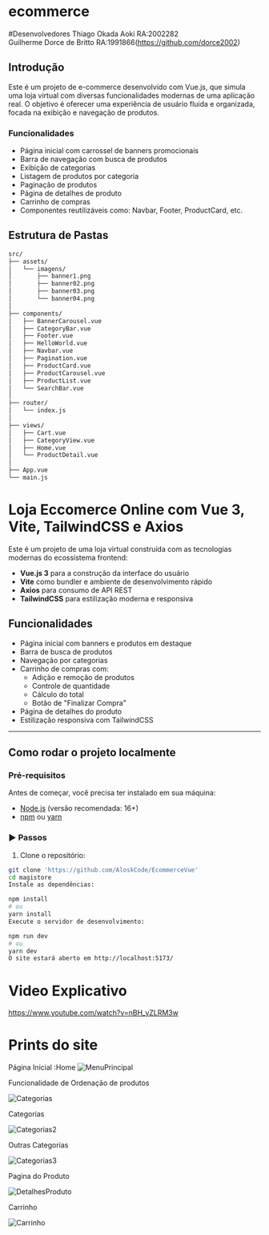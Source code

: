 # ecommerce

#Desenvolvedores
Thiago Okada Aoki RA:2002282<br>
Guilherme Dorce de Britto RA:1991866(https://github.com/dorce2002)
## Introdução

Este é um projeto de e-commerce desenvolvido com Vue.js, que simula uma loja virtual com diversas funcionalidades modernas de uma aplicação real. O objetivo é oferecer uma experiência de usuário fluida e organizada, focada na exibição e navegação de produtos.

### Funcionalidades

- Página inicial com carrossel de banners promocionais
- Barra de navegação com busca de produtos
- Exibição de categorias
- Listagem de produtos por categoria
- Paginação de produtos
- Página de detalhes de produto
- Carrinho de compras
- Componentes reutilizáveis como: Navbar, Footer, ProductCard, etc.

## Estrutura de Pastas

```bash
src/
├── assets/
│   └── imagens/
│       ├── banner1.png
│       ├── banner02.png
│       ├── banner03.png
│       └── banner04.png
│
├── components/
│   ├── BannerCarousel.vue
│   ├── CategoryBar.vue
│   ├── Footer.vue
│   ├── HelloWorld.vue
│   ├── Navbar.vue
│   ├── Pagination.vue
│   ├── ProductCard.vue
│   ├── ProductCarousel.vue
│   ├── ProductList.vue
│   └── SearchBar.vue
│
├── router/
│   └── index.js
│
├── views/
│   ├── Cart.vue
│   ├── CategoryView.vue
│   ├── Home.vue
│   └── ProductDetail.vue
│
├── App.vue
└── main.js
```

# Loja Eccomerce Online com Vue 3, Vite, TailwindCSS e Axios

Este é um projeto de uma loja virtual construída com as tecnologias modernas do ecossistema frontend:

- **Vue.js 3** para a construção da interface do usuário  
- **Vite** como bundler e ambiente de desenvolvimento rápido  
- **Axios** para consumo de API REST  
- **TailwindCSS** para estilização moderna e responsiva  

## Funcionalidades

- Página inicial com banners e produtos em destaque  
- Barra de busca de produtos  
- Navegação por categorias  
- Carrinho de compras com:
  - Adição e remoção de produtos
  - Controle de quantidade
  - Cálculo do total
  - Botão de "Finalizar Compra"
- Página de detalhes do produto  
- Estilização responsiva com TailwindCSS  

---

## Como rodar o projeto localmente

### Pré-requisitos

Antes de começar, você precisa ter instalado em sua máquina:

- [Node.js](https://nodejs.org/) (versão recomendada: 16+)
- [npm](https://www.npmjs.com/) ou [yarn](https://yarnpkg.com/)

### ▶️ Passos

1. Clone o repositório:

```bash
git clone 'https://github.com/AloskCode/EcommerceVue'
cd magistore
Instale as dependências:

npm install
# ou
yarn install
Execute o servidor de desenvolvimento:

npm run dev
# ou
yarn dev
O site estará aberto em http://localhost:5173/

```

# Video Explicativo 
https://www.youtube.com/watch?v=nBH_yZLRM3w

# Prints do site

Página Inicial :Home
![MenuPrincipal](https://github.com/user-attachments/assets/4e297416-ad4f-4942-a8eb-f4135784b119)

Funcionalidade de Ordenação de produtos

![Categorias](https://github.com/user-attachments/assets/eeeedc51-af07-4014-9487-8b3b78d15e8b)

Categorias 

![Categorias2](https://github.com/user-attachments/assets/06bb6eb8-8ea5-4d9f-abfb-a729b2f63fc3)

Outras Categorias

![Categorias3](https://github.com/user-attachments/assets/71b88d7a-e0ec-4fdf-bc1d-c816074c4671)

Pagina do Produto

![DetalhesProduto](https://github.com/user-attachments/assets/9548c162-cb99-466c-995d-01b160ad9862)

Carrinho

![Carrinho](https://github.com/user-attachments/assets/9bfe4c88-3cf0-4946-b9a2-e0d83a7fbbce)


